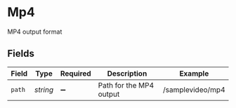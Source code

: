 # Mp4

MP4 output format


## Fields

| Field                   | Type                    | Required                | Description             | Example                 |
| ----------------------- | ----------------------- | ----------------------- | ----------------------- | ----------------------- |
| `path`                  | *string*                | :heavy_minus_sign:      | Path for the MP4 output | /samplevideo/mp4        |